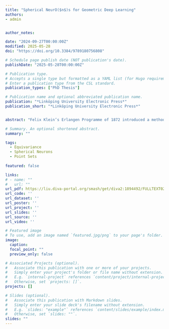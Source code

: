 ```yaml
---
title: "Spherical NeurO($n$)s for Geometric Deep Learning"
authors:
- admin


author_notes:

date: "2024-09-27T00:00:00Z"
modified: 2025-05-28
doi: "https://doi.org/10.3384/9789180756808"

# Schedule page publish date (NOT publication's date).
publishDate: "2025-05-28T00:00:00Z"

# Publication type.
# Accepts a single type but formatted as a YAML list (for Hugo requirements).
# Enter a publication type from the CSL standard.
publication_types: ["PhD Thesis"]

# Publication name and optional abbreviated publication name.
publication: "*Linköping University Electronic Press*"
publication_short: "*Linköping University Electronic Press*"


abstract: "Felix Klein’s Erlangen Programme of 1872 introduced a methodology to unify non-Euclidean geometries. Similarly, geometric deep learning (GDL) constitutes a unifying framework for various neural network architectures. GDL is built from the first principles of geometry—symmetry and scale separation—and enables tractable learning in high dimensions. Symmetries play a vital role in preserving structural information of geometric data and allow models (i.e., neural networks) to adjust to different geometric transformations.\n\nIn this context, spheres exhibit a maximal set of symmetries compared to other geometric entities in Euclidean space. The orthogonal group O(n) fully encapsulates the symmetry structure of an nD sphere, including both rotational and reflection symmetries. In this thesis, we focus on integrating these symmetries into a model as an inductive bias, which is a crucial requirement for addressing problems in 3D vision as well as in natural sciences and their related applications.\n\nIn Paper A, we focus on 3D geometry and use the symmetries of spheres as geometric entities to construct neurons with spherical decision surfaces—spherical neurons—using a conformal embedding of Euclidean space. We also demonstrate that spherical neuron activations are non-linear due to the inherent non-linearity of the input embedding, and thus, do not necessarily require an activation function. In addition, we show graphically, theoretically, and experimentally that spherical neuron activations are isometries in Euclidean space, which is a prerequisite for the equivariance contributions of our subsequent work.\n\nIn Paper B, we closely examine the isometry property of the spherical neurons in the context of equivariance under 3D rotations (i.e., SO(3)-equivariance). Focusing on 3D in this work and based on a minimal set of four spherical neurons (one learned spherical decision surface and three copies), the centers of which are rotated into the corresponding vertices of a regular tetrahedron, we construct a spherical filter bank. We call it a steerable 3D spherical neuron because, as we verify later, it constitutes a steerable filter. Finally, we derive a 3D steerability constraint for a spherical neuron (i.e., a single spherical decision surface).\n\nIn Paper C, we present a learnable point-cloud descriptor invariant under 3D rotations and reflections, i.e., the O(3) actions, utilizing the steerable 3D spherical neurons we introduced previously, as well as vector neurons from related work. Specifically, we propose an embedding of the 3D steerable neurons into 4D vector neurons, which leverages end-to-end training of the model. The resulting model, termed TetraSphere, sets a new state-of-the-art performance classifying randomly rotated real-world object scans. Thus, our results reveal the practical value of steerable 3D spherical neurons for learning in 3D Euclidean space.\n\n---\n\nIn Paper D, we generalize to nD the concepts we previously established in 3D, and propose O(n)-equivariant neurons with spherical decision surfaces, which we call Deep Equivariant Hyper-spheres. We demonstrate how to combine them in a network that directly operates on the basis of the input points and propose an invariant operator based on the relation between two points and a sphere, which as we show, turns out to be a Gram matrix.\n\n---\n\nIn summary, this thesis introduces techniques based on spherical neurons that enhance the GDL framework, with a specific focus on equivariant and invariant learning on point sets."

# Summary. An optional shortened abstract.
summary: ""

tags:
  - Equivariance
  - Spherical Neurons
  - Point Sets
  
featured: false

links:
# - name: ""
#   url: ""
url_pdf: https://liu.diva-portal.org/smash/get/diva2:1894492/FULLTEXT02.pdf
url_code: ''
url_dataset: ''
url_poster: ''
url_project: ''
url_slides: ''
url_source: ''
url_video: ''

# Featured image
# To use, add an image named `featured.jpg/png` to your page's folder. 
image:
  caption: 
  focal_point: ""
  preview_only: false

# Associated Projects (optional).
#   Associate this publication with one or more of your projects.
#   Simply enter your project's folder or file name without extension.
#   E.g. `internal-project` references `content/project/internal-project/index.md`.
#   Otherwise, set `projects: []`.
projects: []

# Slides (optional).
#   Associate this publication with Markdown slides.
#   Simply enter your slide deck's filename without extension.
#   E.g. `slides: "example"` references `content/slides/example/index.md`.
#   Otherwise, set `slides: ""`.
slides: ""
---
```


<!-- <p align="center">
<img src="thesis_cover.png" alt="Thesis Cover" style="max-width:50%; height:auto;" />
</p> -->

<style>
.page-header .featured-image img,
/* .article-container .featured-image img, */
div[class*="featured"] img {
  max-width: 50% !important;
  width: 50% !important;
  height: auto !important;
  display: block !important;
  margin: 0 auto !important;
}
</style>


<span style="display:none;"> Felix Klein’s Erlangen Programme of 1872 introduced a methodology to unify non-Euclidean geometries. Similarly, geometric deep learning (GDL) constitutes a unifying framework for various neural network architectures. GDL is built from the first principles of geometry—symmetry and scale separation—and enables tractable learning in high dimensions. Symmetries play a vital role in preserving structural information of geometric data and allow models (i.e., neural networks) to adjust to different geometric transformations.\n\nIn this context, spheres exhibit a maximal set of symmetries compared to other geometric entities in Euclidean space. The orthogonal group O(n) fully encapsulates the symmetry structure of an nD sphere, including both rotational and reflection symmetries. In this thesis, we focus on integrating these symmetries into a model as an inductive bias, which is a crucial requirement for addressing problems in 3D vision as well as in natural sciences and their related applications.\n\nIn Paper A, we focus on 3D geometry and use the symmetries of spheres as geometric entities to construct neurons with spherical decision surfaces—spherical neurons—using a conformal embedding of Euclidean space. We also demonstrate that spherical neuron activations are non-linear due to the inherent non-linearity of the input embedding, and thus, do not necessarily require an activation function. In addition, we show graphically, theoretically, and experimentally that spherical neuron activations are isometries in Euclidean space, which is a prerequisite for the equivariance contributions of our subsequent work.\n\nIn Paper B, we closely examine the isometry property of the spherical neurons in the context of equivariance under 3D rotations (i.e., SO(3)-equivariance). Focusing on 3D in this work and based on a minimal set of four spherical neurons (one learned spherical decision surface and three copies), the centers of which are rotated into the corresponding vertices of a regular tetrahedron, we construct a spherical filter bank. We call it a steerable 3D spherical neuron because, as we verify later, it constitutes a steerable filter. Finally, we derive a 3D steerability constraint for a spherical neuron (i.e., a single spherical decision surface).\n\nIn Paper C, we present a learnable point-cloud descriptor invariant under 3D rotations and reflections, i.e., the O(3) actions, utilizing the steerable 3D spherical neurons we introduced previously, as well as vector neurons from related work. Specifically, we propose an embedding of the 3D steerable neurons into 4D vector neurons, which leverages end-to-end training of the model. The resulting model, termed TetraSphere, sets a new state-of-the-art performance classifying randomly rotated real-world object scans. Thus, our results reveal the practical value of steerable 3D spherical neurons for learning in 3D Euclidean space.\n\nIn Paper D, we generalize to nD the concepts we previously established in 3D, and propose O(n)-equivariant neurons with spherical decision surfaces, which we call Deep Equivariant Hyper-spheres. We demonstrate how to combine them in a network that directly operates on the basis of the input points and propose an invariant operator based on the relation between two points and a sphere, which as we show, turns out to be a Gram matrix.\n\nIn summary, this thesis introduces techniques based on spherical neurons that enhance the GDL framework, with a specific focus on equivariant and invariant learning on point sets. </span>